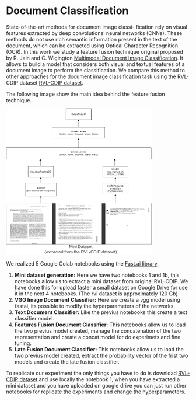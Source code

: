 # Document Classification

State-of-the-art methods for document image classi- fication rely on visual features extracted by deep convolutional neural networks (CNNs). These methods do not use rich semantic information present in the text of the document, which can be extracted using Optical Character Recognition (OCR). In this work we study a feature fusion technique original proposed by R. Jain and C. Wigington [Multimodal Document Image Classification](https://ieeexplore.ieee.org/abstract/document/8977998). It allows to build a model that considers both visual and textual features of a document image to perform the classification. We compare this method to other approaches for the document image classification task using the RVL-CDIP dataset [RVL-CDIP  dataset](https://www.cs.cmu.edu/~aharley/rvl-cdip/).

The following image show the main idea behind the feature fusion technique.

<img src="https://github.com/jasonravagli/document-classification/blob/master/img/overview.png" width="400" height="400"/>

We realized 5 Google Colab notebooks using the [Fast.ai library](https://www.fast.ai/).

1. **Mini dataset generation:** Here we have two notebooks 1 and  1b, this notebooks allow us to extract a mini dataset from original RVL-CDIP. We have done this for upload faster a small dataset on Google Drive for use it in the next 4 notebooks. (The rvl dataset is approximately 120 Gb)
2. **VGG Image Document Classifier:** Here we create a vgg model using fastai, its possible to modify the hyperparameters of the networks.
3. **Text Document Classifier:** Like the previus notebooks this create a text classifier model.
4. **Features Fusion Document Classifier:** This notebooks allow us to load the two previus model created, manage the concatenation of the two representation and create a concat model for do experimets and fine tuning. 
5. **Late Fusion Document Classifier:** This notebooks allow us to load the two previus model created, extract the probability vector of the frist two models and create the late fusion classifier.


To replicate our experiment the only things you have to do is download [RVL-CDIP  dataset](https://www.cs.cmu.edu/~aharley/rvl-cdip/) and use locally the notebook 1, when you have extracted a mini dataset and you have uploaded on google drive you can just run other notebooks for replicate the experiments and change the hyperparameters.
